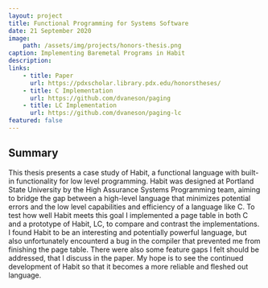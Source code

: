 ```yaml
---
layout: project
title: Functional Programming for Systems Software
date: 21 September 2020
image:
    path: /assets/img/projects/honors-thesis.png
caption: Implementing Baremetal Programs in Habit
description:
links:
    - title: Paper
      url: https://pdxscholar.library.pdx.edu/honorstheses/
    - title: C Implementation
      url: https://github.com/dvaneson/paging
    - title: LC Implementation
      url: https://github.com/dvaneson/paging-lc
featured: false
---
```


## Summary

This thesis presents a case study of Habit, a functional language with built-in
functionality for low level programming. Habit was designed at Portland State
University by the High Assurance Systems Programming team, aiming to bridge the
gap between a high-level language that minimizes potential errors and the low
level capabilities and efficiency of a language like C. To test how well Habit
meets this goal I implemented a page table in both C and a prototype of Habit,
LC, to compare and contrast the implementations. I found Habit to be an
interesting and potentially powerful language, but also unfortunately encounterd
a bug in the compiler that prevented me from finishing the page table. There
were also some feature gaps I felt should be addressed, that I discuss in the
paper. My hope is to see the continued development of Habit so that it becomes a
more reliable and fleshed out language.
